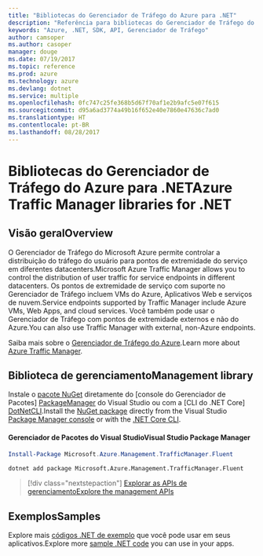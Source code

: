 ```yaml
---
title: "Bibliotecas do Gerenciador de Tráfego do Azure para .NET"
description: "Referência para bibliotecas do Gerenciador de Tráfego do Azure para .NET"
keywords: "Azure, .NET, SDK, API, Gerenciador de Tráfego"
author: camsoper
ms.author: casoper
manager: douge
ms.date: 07/19/2017
ms.topic: reference
ms.prod: azure
ms.technology: azure
ms.devlang: dotnet
ms.service: multiple
ms.openlocfilehash: 0fc747c25fe368b5d67f70af1e2b9afc5e07f615
ms.sourcegitcommit: d95a6ad3774a49b16f652e40e7860e47636c7ad0
ms.translationtype: HT
ms.contentlocale: pt-BR
ms.lasthandoff: 08/28/2017
---
```

# <a name="azure-traffic-manager-libraries-for-net"></a><span data-ttu-id="42cbb-104">Bibliotecas do Gerenciador de Tráfego do Azure para .NET</span><span class="sxs-lookup"><span data-stu-id="42cbb-104">Azure Traffic Manager libraries for .NET</span></span>

## <a name="overview"></a><span data-ttu-id="42cbb-105">Visão geral</span><span class="sxs-lookup"><span data-stu-id="42cbb-105">Overview</span></span>

<span data-ttu-id="42cbb-106">O Gerenciador de Tráfego do Microsoft Azure permite controlar a distribuição do tráfego do usuário para pontos de extremidade do serviço em diferentes datacenters.</span><span class="sxs-lookup"><span data-stu-id="42cbb-106">Microsoft Azure Traffic Manager allows you to control the distribution of user traffic for service endpoints in different datacenters.</span></span> <span data-ttu-id="42cbb-107">Os pontos de extremidade de serviço com suporte no Gerenciador de Tráfego incluem VMs do Azure, Aplicativos Web e serviços de nuvem.</span><span class="sxs-lookup"><span data-stu-id="42cbb-107">Service endpoints supported by Traffic Manager include Azure VMs, Web Apps, and cloud services.</span></span> <span data-ttu-id="42cbb-108">Você também pode usar o Gerenciador de Tráfego com pontos de extremidade externos e não do Azure.</span><span class="sxs-lookup"><span data-stu-id="42cbb-108">You can also use Traffic Manager with external, non-Azure endpoints.</span></span>

<span data-ttu-id="42cbb-109">Saiba mais sobre o [Gerenciador de Tráfego do Azure](https://docs.microsoft.com/en-us/azure/traffic-manager/traffic-manager-overview).</span><span class="sxs-lookup"><span data-stu-id="42cbb-109">Learn more about [Azure Traffic Manager](https://docs.microsoft.com/en-us/azure/traffic-manager/traffic-manager-overview).</span></span>  

## <a name="management-library"></a><span data-ttu-id="42cbb-110">Biblioteca de gerenciamento</span><span class="sxs-lookup"><span data-stu-id="42cbb-110">Management library</span></span>

<span data-ttu-id="42cbb-111">Instale o [pacote NuGet](https://www.nuget.org/packages/Microsoft.Azure.Management.TrafficManager.Fluent) diretamente do [console do Gerenciador de Pacotes] [ PackageManager] do Visual Studio ou com a [CLI do .NET Core] [DotNetCLI].</span><span class="sxs-lookup"><span data-stu-id="42cbb-111">Install the [NuGet package](https://www.nuget.org/packages/Microsoft.Azure.Management.TrafficManager.Fluent) directly from the Visual Studio [Package Manager console][PackageManager] or with the [.NET Core CLI][DotNetCLI].</span></span>

#### <a name="visual-studio-package-manager"></a><span data-ttu-id="42cbb-112">Gerenciador de Pacotes do Visual Studio</span><span class="sxs-lookup"><span data-stu-id="42cbb-112">Visual Studio Package Manager</span></span>

```powershell
Install-Package Microsoft.Azure.Management.TrafficManager.Fluent
```

```bash
dotnet add package Microsoft.Azure.Management.TrafficManager.Fluent
```

> [!div class="nextstepaction"]
> [<span data-ttu-id="42cbb-113">Explorar as APIs de gerenciamento</span><span class="sxs-lookup"><span data-stu-id="42cbb-113">Explore the management APIs</span></span>](/dotnet/api/overview/azure/trafficmanager/management)

## <a name="samples"></a><span data-ttu-id="42cbb-114">Exemplos</span><span class="sxs-lookup"><span data-stu-id="42cbb-114">Samples</span></span>

<span data-ttu-id="42cbb-115">Explore mais [códigos .NET de exemplo](https://azure.microsoft.com/resources/samples/?platform=dotnet) que você pode usar em seus aplicativos.</span><span class="sxs-lookup"><span data-stu-id="42cbb-115">Explore more [sample .NET code](https://azure.microsoft.com/resources/samples/?platform=dotnet) you can use in your apps.</span></span>

[PackageManager]: https://docs.microsoft.com/nuget/tools/package-manager-console
[DotNetCLI]: https://docs.microsoft.com/en-us/dotnet/core/tools/dotnet-add-package